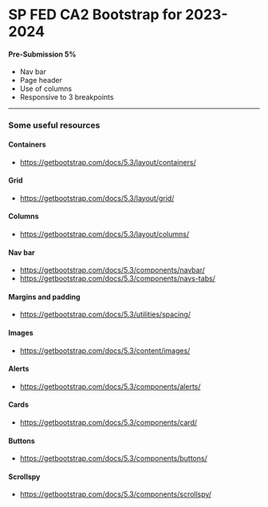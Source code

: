 # SP FED CA2 Bootstrap for 2023-2024

#### Pre-Submission 5%
- Nav bar
- Page header
- Use of columns
- Responsive to 3 breakpoints
****

### Some useful resources

#### Containers
- https://getbootstrap.com/docs/5.3/layout/containers/
#### Grid
- https://getbootstrap.com/docs/5.3/layout/grid/
#### Columns
- https://getbootstrap.com/docs/5.3/layout/columns/
#### Nav bar
- https://getbootstrap.com/docs/5.3/components/navbar/
- https://getbootstrap.com/docs/5.3/components/navs-tabs/
#### Margins and padding
- https://getbootstrap.com/docs/5.3/utilities/spacing/
#### Images
- https://getbootstrap.com/docs/5.3/content/images/
#### Alerts
- https://getbootstrap.com/docs/5.3/components/alerts/
#### Cards
- https://getbootstrap.com/docs/5.3/components/card/
#### Buttons
- https://getbootstrap.com/docs/5.3/components/buttons/
#### Scrollspy
- https://getbootstrap.com/docs/5.3/components/scrollspy/


 
